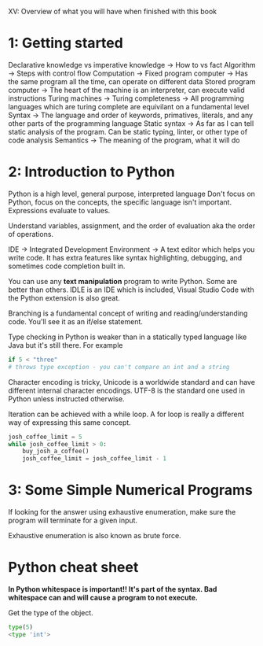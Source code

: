 XV: Overview of what you will have when finished with this book

# 1: Getting started
Declarative knowledge vs imperative knowledge -> How to vs fact
Algorithm -> Steps with control flow
Computation -> 
Fixed program computer -> Has the same program all the time, can operate on different data
Stored program computer -> The heart of the machine is an interpreter, can execute valid instructions
Turing machines -> Turing completeness -> All programming languages which are turing complete are equivilant on a fundamental level
Syntax -> The language and order of keywords, primatives, literals, and any other parts of the programming language
Static syntax -> As far as I can tell static analysis of the program. Can be static typing, linter, or other type of code analysis
Semantics -> The meaning of the program, what it will do

# 2: Introduction to Python
Python is a high level, general purpose, interpreted language
Don't focus on Python, focus on the concepts, the specific language isn't important.
Expressions evaluate to values.

Understand variables, assignment, and the order of evaluation aka the order of operations.

IDE -> Integrated Development Environment -> A text editor which helps you write code. It has extra features like syntax highlighting, debugging, and sometimes code completion built in.

You can use any **text manipulation** program to write Python. Some are better than others. IDLE is an IDE which is included, Visual Studio Code with the Python extension is also great.

Branching is a fundamental concept of writing and reading/understanding code. You'll see it as an if/else statement.

Type checking in Python is weaker than in a statically typed language like Java but it's still there. 
For example 
``` python
if 5 < "three"
# throws type exception - you can't compare an int and a string
```

Character encoding is tricky, Unicode is a worldwide standard and can have different internal character encodings. UTF-8 is the standard one used in Python unless instructed otherwise.

Iteration can be achieved with a while loop. A for loop is really a different way of expressing this same concept.
```python
josh_coffee_limit = 5
while josh_coffee_limit > 0:
    buy_josh_a_coffee()
    josh_coffee_limit = josh_coffee_limit - 1
```

# 3: Some Simple Numerical Programs
If looking for the answer using exhaustive enumeration, make sure the program will terminate for a given input.

Exhaustive enumeration is also known as brute force.

# Python cheat sheet
**In Python whitespace is important!! It's part of the syntax. Bad whitespace can and will cause a program to not execute.**

Get the type of the object.
```python
type(5)
<type 'int'>
```

